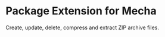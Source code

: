 Package Extension for Mecha
===========================

Create, update, delete, compress and extract ZIP archive files.